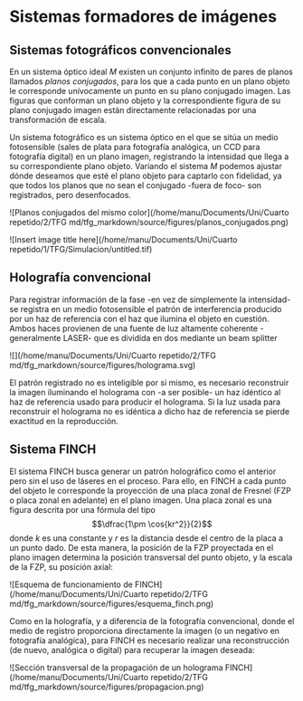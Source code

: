 # Sistemas formadores de imágenes

## Sistemas fotográficos convencionales

En un sistema óptico ideal $M$ existen un conjunto infinito de pares de planos llamados *planos conjugados*, para los que a cada punto en un plano objeto le corresponde unívocamente un punto en su plano conjugado imagen. Las figuras que conforman un plano objeto y la correspondiente figura de su plano conjugado imagen están directamente relacionadas por una transformación de escala.

Un sistema fotográfico es un sistema óptico en el que se sitúa un medio fotosensible (sales de plata para fotografía analógica, un CCD para fotografía digital) en un plano imagen, registrando la intensidad que llega a su correspondiente plano objeto. Variando el sistema $M$ podemos ajustar dónde deseamos que esté el plano objeto para captarlo con fidelidad, ya que todos los planos que no sean el conjugado -fuera de foco- son registrados, pero desenfocados.

![Planos conjugados del mismo color](/home/manu/Documents/Uni/Cuarto repetido/2/TFG md/tfg_markdown/source/figures/planos_conjugados.png)

![Insert image title here](/home/manu/Documents/Uni/Cuarto repetido/1/TFG/Simulacion/untitled.tif)

## Holografía convencional

Para registrar información de la fase -en vez de simplemente la intensidad- se registra en un medio fotosensible el patrón de interferencia producido por un haz de referencia con el haz que ilumina el objeto en cuestión. Ambos haces provienen de una fuente de luz altamente coherente -generalmente LASER- que es dividida en dos mediante un beam splitter

![](/home/manu/Documents/Uni/Cuarto repetido/2/TFG md/tfg_markdown/source/figures/holograma.svg)

El patrón registrado no es inteligible por si mismo, es necesario reconstruir la imagen iluminando el holograma con -a ser posible- un haz idéntico al haz de referencia usado para producir el holograma. Si la luz usada para reconstruir el holograma no es idéntica a dicho haz de referencia se pierde exactitud en la reproducción.


## Sistema FINCH

El sistema FINCH busca generar un patrón holográfico como el anterior pero sin el uso de láseres en el proceso. Para ello, en FINCH a cada punto del objeto le corresponde la proyección de una placa zonal de Fresnel (FZP o placa zonal en adelante) en el plano imagen. Una placa zonal es una figura descrita por una fórmula del tipo $$\dfrac{1\pm \cos{kr^2}}{2}$$ donde $k$ es una constante y $r$ es la distancia desde el centro de la placa a un punto dado. De esta manera, la posición de la FZP proyectada en el plano imagen determina la posición transversal del punto objeto, y la escala de la FZP, su posición axial:

![Esquema de funcionamiento de FINCH](/home/manu/Documents/Uni/Cuarto repetido/2/TFG md/tfg_markdown/source/figures/esquema_finch.png)

Como en la holografía, y a diferencia de la fotografía convencional, donde el medio de registro proporciona directamente la imagen (o un negativo en fotografía analógica), para FINCH es necesario realizar una reconstrucción (de nuevo, analógica o digital) para recuperar la imagen deseada:

![Sección transversal de la propagación de un holograma FINCH](/home/manu/Documents/Uni/Cuarto repetido/2/TFG md/tfg_markdown/source/figures/propagacion.png)

